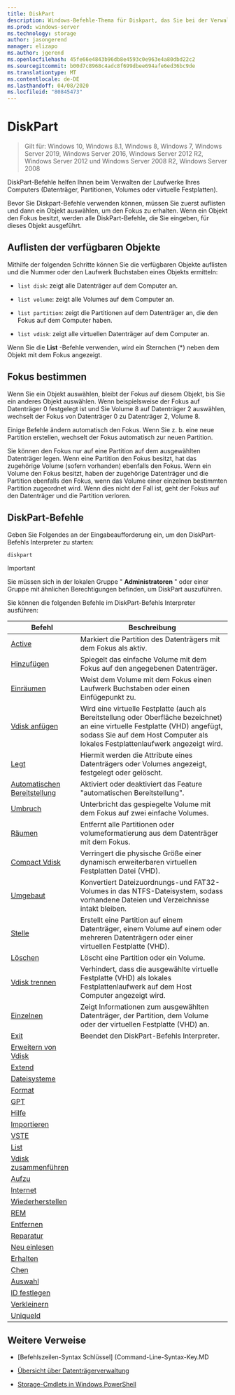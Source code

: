 ```yaml
---
title: DiskPart
description: Windows-Befehle-Thema für Diskpart, das Sie bei der Verwaltung der Laufwerke Ihres Computers unterstützt.
ms.prod: windows-server
ms.technology: storage
author: jasongerend
manager: elizapo
ms.author: jgerend
ms.openlocfilehash: 45fe66e4843b96db8e4593c0e963e4a80dbd22c2
ms.sourcegitcommit: b00d7c8968c4adc8f699dbee694afe6ed36bc9de
ms.translationtype: MT
ms.contentlocale: de-DE
ms.lasthandoff: 04/08/2020
ms.locfileid: "80845473"
---
```

# <a name="diskpart"></a>DiskPart

>Gilt für: Windows 10, Windows 8.1, Windows 8, Windows 7, Windows Server 2019, Windows Server 2016, Windows Server 2012 R2, Windows Server 2012 und Windows Server 2008 R2, Windows Server 2008

DiskPart-Befehle helfen Ihnen beim Verwalten der Laufwerke Ihres Computers (Datenträger, Partitionen, Volumes oder virtuelle Festplatten). 

Bevor Sie Diskpart-Befehle verwenden können, müssen Sie zuerst auflisten und dann ein Objekt auswählen, um den Fokus zu erhalten. Wenn ein Objekt den Fokus besitzt, werden alle DiskPart-Befehle, die Sie eingeben, für dieses Objekt ausgeführt.

## <a name="list-the-available-objects"></a>Auflisten der verfügbaren Objekte

Mithilfe der folgenden Schritte können Sie die verfügbaren Objekte auflisten und die Nummer oder den Laufwerk Buchstaben eines Objekts ermitteln:

- `list disk`: zeigt alle Datenträger auf dem Computer an.

- `list volume`: zeigt alle Volumes auf dem Computer an.

- `list partition`: zeigt die Partitionen auf dem Datenträger an, die den Fokus auf dem Computer haben.

- `list vdisk`: zeigt alle virtuellen Datenträger auf dem Computer an.

Wenn Sie die **List** -Befehle verwenden, wird ein Sternchen (\*) neben dem Objekt mit dem Fokus angezeigt.

## <a name="determine-focus"></a>Fokus bestimmen

Wenn Sie ein Objekt auswählen, bleibt der Fokus auf diesem Objekt, bis Sie ein anderes Objekt auswählen. Wenn beispielsweise der Fokus auf Datenträger 0 festgelegt ist und Sie Volume 8 auf Datenträger 2 auswählen, wechselt der Fokus von Datenträger 0 zu Datenträger 2, Volume 8.

Einige Befehle ändern automatisch den Fokus. Wenn Sie z. b. eine neue Partition erstellen, wechselt der Fokus automatisch zur neuen Partition.

Sie können den Fokus nur auf eine Partition auf dem ausgewählten Datenträger legen. Wenn eine Partition den Fokus besitzt, hat das zugehörige Volume (sofern vorhanden) ebenfalls den Fokus. Wenn ein Volume den Fokus besitzt, haben der zugehörige Datenträger und die Partition ebenfalls den Fokus, wenn das Volume einer einzelnen bestimmten Partition zugeordnet wird. Wenn dies nicht der Fall ist, geht der Fokus auf den Datenträger und die Partition verloren.

## <a name="diskpart-commands"></a>DiskPart-Befehle

Geben Sie Folgendes an der Eingabeaufforderung ein, um den DiskPart-Befehls Interpreter zu starten:

```
diskpart
```

> [!IMPORTANT]
> Sie müssen sich in der lokalen Gruppe " **Administratoren** " oder einer Gruppe mit ähnlichen Berechtigungen befinden, um DiskPart auszuführen. 

Sie können die folgenden Befehle im DiskPart-Befehls Interpreter ausführen:

| Befehl | Beschreibung |
| ------- | ----------- |
| [Active](active.md) | Markiert die Partition des Datenträgers mit dem Fokus als aktiv. |
| [Hinzufügen](add.md) | Spiegelt das einfache Volume mit dem Fokus auf den angegebenen Datenträger. |
| [Einräumen](assign.md) | Weist dem Volume mit dem Fokus einen Laufwerk Buchstaben oder einen Einfügepunkt zu. |
| [Vdisk anfügen](attach-vdisk.md) | Wird eine virtuelle Festplatte (auch als Bereitstellung oder Oberfläche bezeichnet) an eine virtuelle Festplatte (VHD) angefügt, sodass Sie auf dem Host Computer als lokales Festplattenlaufwerk angezeigt wird. |
| [Legt](attributes.md) | Hiermit werden die Attribute eines Datenträgers oder Volumes angezeigt, festgelegt oder gelöscht. |
| [Automatischen Bereitstellung](automount.md) | Aktiviert oder deaktiviert das Feature "automatischen Bereitstellung". | 
| [Umbruch](break.md) | Unterbricht das gespiegelte Volume mit dem Fokus auf zwei einfache Volumes. |
| [Räumen](clean.md) | Entfernt alle Partitionen oder volumeformatierung aus dem Datenträger mit dem Fokus. |
| [Compact Vdisk](compact-vdisk.md) | Verringert die physische Größe einer dynamisch erweiterbaren virtuellen Festplatten Datei (VHD). |
| [Umgebaut](convert.md) | Konvertiert Dateizuordnungs-und FAT32-Volumes in das NTFS-Dateisystem, sodass vorhandene Dateien und Verzeichnisse intakt bleiben. |
| [Stelle](create.md) | Erstellt eine Partition auf einem Datenträger, einem Volume auf einem oder mehreren Datenträgern oder einer virtuellen Festplatte (VHD). |
| [Löschen](delete.md) | Löscht eine Partition oder ein Volume. |
| [Vdisk trennen](detach-vdisk.md) | Verhindert, dass die ausgewählte virtuelle Festplatte (VHD) als lokales Festplattenlaufwerk auf dem Host Computer angezeigt wird. |
| [Einzelnen](detail.md) | Zeigt Informationen zum ausgewählten Datenträger, der Partition, dem Volume oder der virtuellen Festplatte (VHD) an. |
| [Exit](exit.md) | Beendet den DiskPart-Befehls Interpreter. |
| [Erweitern von Vdisk](expand-vdisk.md) | 
| [Extend](extend.md) | 
| [Dateisysteme](filesystems.md) | 
| [Format](format.md) | 
| [GPT](gpt.md) | 
| [Hilfe](help.md) | 
| [Importieren](import.md) | 
| [VSTE](inactive.md) | 
| [List](list.md) | 
| [Vdisk zusammenführen](merge-vdisk.md) | 
| [Aufzu](offline.md) | 
| [Internet](online.md) | 
| [Wiederherstellen](recover.md) | 
| [REM](rem.md) | 
| [Entfernen](remove.md) | 
| [Reparatur](repair.md) | 
| [Neu einlesen](rescan.md) | 
| [Erhalten](retain.md) | 
| [Chen](san.md) | 
| [Auswahl](select.md) | 
| [ID festlegen](set-id.md) | 
| [Verkleinern](shrink.md) | 
| [UniqueId](uniqueid.md) | 

## <a name="additional-references"></a>Weitere Verweise

- [Befehlszeilen-Syntax Schlüssel] (Command-Line-Syntax-Key.MD

- [Übersicht über Datenträgerverwaltung](https://docs.microsoft.com/windows-server/storage/disk-management/overview-of-disk-management)

- [Storage-Cmdlets in Windows PowerShell](https://docs.microsoft.com/powershell/module/storage/)
